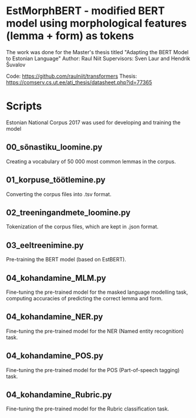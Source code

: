 # EstMorphBERT - modified BERT model using morphological features (lemma + form) as tokens

The work was done for the Master's thesis titled "Adapting the BERT Model to Estonian Language"
Author: Raul Niit
Supervisors: Sven Laur and Hendrik Šuvalov

Code: https://github.com/raulniit/transformers
Thesis: https://comserv.cs.ut.ee/ati_thesis/datasheet.php?id=77365

# Scripts

Estonian National Corpus 2017 was used for developing and training the model

## 00_sõnastiku_loomine.py

Creating a vocabulary of 50 000 most common lemmas in the corpus.

## 01_korpuse_töötlemine.py

Converting the corpus files into .tsv format.

## 02_treeningandmete_loomine.py

Tokenization of the corpus files, which are kept in .json format.

## 03_eeltreenimine.py

Pre-training the BERT model (based on EstBERT).

## 04_kohandamine_MLM.py

Fine-tuning the pre-trained model for the masked language modelling task, computing accuracies of predicting the correct lemma and form.

## 04_kohandamine_NER.py

Fine-tuning the pre-trained model for the NER (Named entity recognition) task.

## 04_kohandamine_POS.py

Fine-tuning the pre-trained model for the POS (Part-of-speech tagging) task.

## 04_kohandamine_Rubric.py

Fine-tuning the pre-trained model for the Rubric classification task.